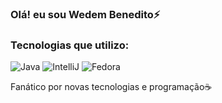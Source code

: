 ### Olá! eu sou Wedem Benedito⚡

### Tecnologias que utilizo:
![Java](https://img.shields.io/badge/Java-ED8B00?style=for-the-badge&logo=openjdk&logoColor=white)
![IntelliJ](https://img.shields.io/badge/IntelliJ-000000.svg?style=for-the-badge&logo=intellij-idea&logoColor=white)
![Fedora](https://img.shields.io/badge/Fedora-294172?style=for-the-badge&logo=fedora&logoColor=white)

Fanático por novas tecnologias e programação☕
